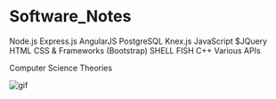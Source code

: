 # Software_Notes
Node.js
Express.js
AngularJS
PostgreSQL
Knex.js
JavaScript
$JQuery
HTML
CSS & Frameworks (Bootstrap)
SHELL
FISH
C++
Various APIs

Computer Science Theories

![gif](https://media.giphy.com/media/YQitE4YNQNahy/giphy-downsized-large.gif "it's just a hack bro!")
